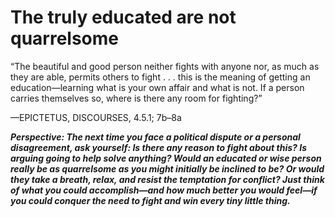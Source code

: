 # The truly educated are not quarrelsome

“The beautiful and good person neither fights with anyone nor, as much as they are able, permits others to fight . . . this is the meaning of getting an education—learning what is your own affair and what is not. If a person carries themselves so, where is there any room for fighting?”

—EPICTETUS, DISCOURSES, 4.5.1; 7b–8a

***Perspective: The next time you face a political dispute or a personal disagreement, ask yourself: Is there any reason to fight about this? Is arguing going to help solve anything? Would an educated or wise person really be as quarrelsome as you might initially be inclined to be? Or would they take a breath, relax, and resist the temptation for conflict? Just think of what you could accomplish—and how much better you would feel—if you could conquer the need to fight and win every tiny little thing.***